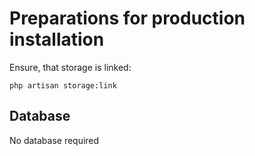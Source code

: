 # Preparations for production installation

Ensure, that storage is linked:
```
php artisan storage:link
```

## Database

No database required

